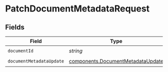 # PatchDocumentMetadataRequest


## Fields

| Field                                                                                  | Type                                                                                   | Required                                                                               | Description                                                                            |
| -------------------------------------------------------------------------------------- | -------------------------------------------------------------------------------------- | -------------------------------------------------------------------------------------- | -------------------------------------------------------------------------------------- |
| `documentId`                                                                           | *string*                                                                               | :heavy_check_mark:                                                                     | N/A                                                                                    |
| `documentMetadataUpdate`                                                               | [components.DocumentMetadataUpdate](../../models/components/documentmetadataupdate.md) | :heavy_check_mark:                                                                     | N/A                                                                                    |